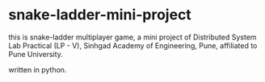 # snake-ladder-mini-project
this is snake-ladder multiplayer game, a mini project of Distributed System Lab Practical (LP - V), Sinhgad Academy of Engineering, Pune, affiliated to Pune University.

written in python.
